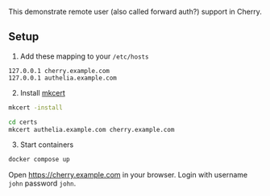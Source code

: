 This demonstrate remote user (also called forward auth?) support in Cherry.

## Setup

1. Add these mapping to your `/etc/hosts`

```
127.0.0.1 cherry.example.com
127.0.0.1 authelia.example.com
```

2. Install [mkcert](https://github.com/FiloSottile/mkcert)

```bash
mkcert -install

cd certs
mkcert authelia.example.com cherry.example.com
```

3. Start containers

```bash
docker compose up
```

Open https://cherry.example.com in your browser. Login with username `john` password `john`.
